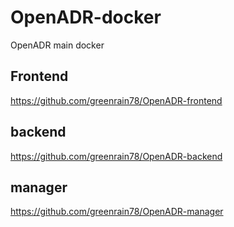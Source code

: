 # OpenADR-docker

OpenADR main docker 

## Frontend 
https://github.com/greenrain78/OpenADR-frontend

## backend 
https://github.com/greenrain78/OpenADR-backend
## manager 
https://github.com/greenrain78/OpenADR-manager